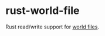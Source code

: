 # rust-world-file

Rust read/write support for [world files](https://en.wikipedia.org/wiki/World_file).
